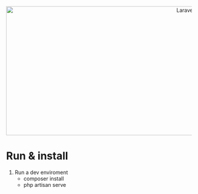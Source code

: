 <!-- PROJECT LOGO -->
<br />
<p align="center">
  <a href="https://github.com/kareem0badawy/zoom-meeting">
    <img src="zoom/zoom.png" alt="Laravel-zoom" width="1000" height="350">
</a>
</p>

# Run & install
1. Run a dev enviroment 
    - composer install
    - php artisan serve 